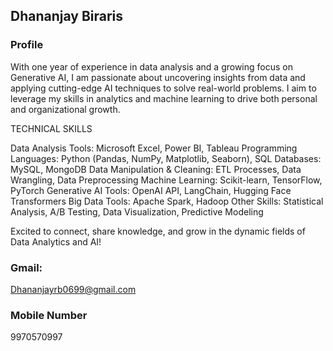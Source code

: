 ## Dhananjay Biraris

### Profile
With one year of experience in data analysis and a growing focus on Generative AI, I am passionate about uncovering insights from data and applying cutting-edge AI techniques to solve real-world problems. I aim to leverage my skills in analytics and machine learning to drive both personal and organizational growth.

TECHNICAL SKILLS

Data Analysis Tools: Microsoft Excel, Power BI, Tableau
Programming Languages: Python (Pandas, NumPy, Matplotlib, Seaborn), SQL
Databases: MySQL, MongoDB
Data Manipulation & Cleaning: ETL Processes, Data Wrangling, Data Preprocessing
Machine Learning: Scikit-learn, TensorFlow, PyTorch
Generative AI Tools: OpenAI API, LangChain, Hugging Face Transformers
Big Data Tools: Apache Spark, Hadoop
Other Skills: Statistical Analysis, A/B Testing, Data Visualization, Predictive Modeling

Excited to connect, share knowledge, and grow in the dynamic fields of Data Analytics and AI!

### Gmail: 
Dhananjayrb0699@gmail.com

### Mobile Number
9970570997
